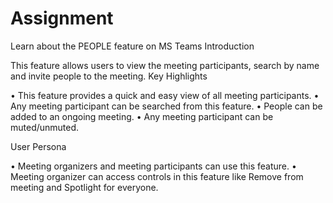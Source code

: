 # Assignment
Learn about the PEOPLE feature on MS Teams
Introduction

This feature allows users to view the meeting participants, search by name and invite people to the meeting. 
Key Highlights

•	This feature provides a quick and easy view of all meeting participants.
•	Any meeting participant can be searched from this feature.
•	People can be added to an ongoing meeting. 
•	Any meeting participant can be muted/unmuted.

User Persona

•	Meeting organizers and meeting participants can use this feature.
•	Meeting organizer can access controls in this feature like Remove from meeting and Spotlight for everyone.




